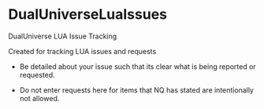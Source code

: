 # DualUniverseLuaIssues
DualUniverse LUA Issue Tracking

Created for tracking LUA issues and requests

* Be detailed about your issue such that its clear what is being reported or requested. 

* Do not enter requests here for items that NQ has stated are intentionally not allowed.  
